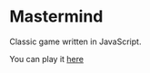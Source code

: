 # Mastermind

Classic game written in JavaScript.

You can play it [here](http://klomontes.github.io/js-mastermind)

